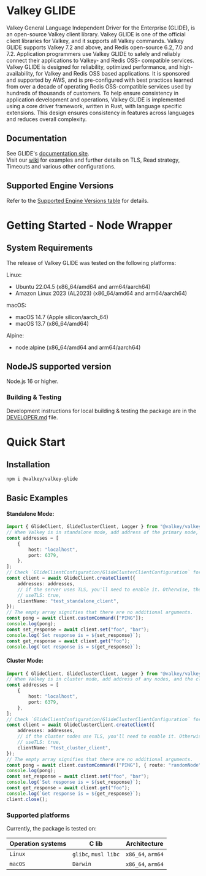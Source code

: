 # Valkey GLIDE

Valkey General Language Independent Driver for the Enterprise (GLIDE), is an open-source Valkey client library. Valkey GLIDE is one of the official client libraries for Valkey, and it supports all Valkey commands. Valkey GLIDE supports Valkey 7.2 and above, and Redis open-source 6.2, 7.0 and 7.2. Application programmers use Valkey GLIDE to safely and reliably connect their applications to Valkey- and Redis OSS- compatible services. Valkey GLIDE is designed for reliability, optimized performance, and high-availability, for Valkey and Redis OSS based applications. It is sponsored and supported by AWS, and is pre-configured with best practices learned from over a decade of operating Redis OSS-compatible services used by hundreds of thousands of customers. To help ensure consistency in application development and operations, Valkey GLIDE is implemented using a core driver framework, written in Rust, with language specific extensions. This design ensures consistency in features across languages and reduces overall complexity.

## Documentation

See GLIDE's [documentation site](https://valkey.io/valkey-glide/).  
Visit our [wiki](https://github.com/valkey-io/valkey-glide/wiki/NodeJS-wrapper) for examples and further details on TLS, Read strategy, Timeouts and various other configurations.

## Supported Engine Versions

Refer to the [Supported Engine Versions table](https://github.com/valkey-io/valkey-glide/blob/main/README.md#supported-engine-versions) for details.

# Getting Started - Node Wrapper

## System Requirements

The release of Valkey GLIDE was tested on the following platforms:

Linux:

- Ubuntu 22.04.5 (x86_64/amd64 and arm64/aarch64)
- Amazon Linux 2023 (AL2023) (x86_64/amd64 and arm64/aarch64)

macOS:

- macOS 14.7 (Apple silicon/aarch_64)
- macOS 13.7 (x86_64/amd64)

Alpine:

- node:alpine (x86_64/amd64 and arm64/aarch64)

## NodeJS supported version

Node.js 16 or higher.

### Building & Testing

Development instructions for local building & testing the package are in the [DEVELOPER.md](https://github.com/valkey-io/valkey-glide/blob/main/node/DEVELOPER.md#build-from-source) file.

# Quick Start

## Installation

```bash
npm i @valkey/valkey-glide
```

## Basic Examples

#### Standalone Mode:

```typescript
import { GlideClient, GlideClusterClient, Logger } from "@valkey/valkey-glide";
// When Valkey is in standalone mode, add address of the primary node, and any replicas you'd like to be able to read from.
const addresses = [
    {
        host: "localhost",
        port: 6379,
    },
];
// Check `GlideClientConfiguration/GlideClusterClientConfiguration` for additional options.
const client = await GlideClient.createClient({
    addresses: addresses,
    // if the server uses TLS, you'll need to enable it. Otherwise, the connection attempt will time out silently.
    // useTLS: true,
    clientName: "test_standalone_client",
});
// The empty array signifies that there are no additional arguments.
const pong = await client.customCommand(["PING"]);
console.log(pong);
const set_response = await client.set("foo", "bar");
console.log(`Set response is = ${set_response}`);
const get_response = await client.get("foo");
console.log(`Get response is = ${get_response}`);
```

#### Cluster Mode:

```typescript
import { GlideClient, GlideClusterClient, Logger } from "@valkey/valkey-glide";
// When Valkey is in cluster mode, add address of any nodes, and the client will find all nodes in the cluster.
const addresses = [
    {
        host: "localhost",
        port: 6379,
    },
];
// Check `GlideClientConfiguration/GlideClusterClientConfiguration` for additional options.
const client = await GlideClusterClient.createClient({
    addresses: addresses,
    // if the cluster nodes use TLS, you'll need to enable it. Otherwise the connection attempt will time out silently.
    // useTLS: true,
    clientName: "test_cluster_client",
});
// The empty array signifies that there are no additional arguments.
const pong = await client.customCommand(["PING"], { route: "randomNode" });
console.log(pong);
const set_response = await client.set("foo", "bar");
console.log(`Set response is = ${set_response}`);
const get_response = await client.get("foo");
console.log(`Get response is = ${get_response}`);
client.close();
```

### Supported platforms

Currently, the package is tested on:

| Operation systems | C lib                | Architecture      |
| ----------------- | -------------------- | ----------------- |
| `Linux`           | `glibc`, `musl libc` | `x86_64`, `arm64` |
| `macOS`           | `Darwin`             | `x86_64`, `arm64` |
